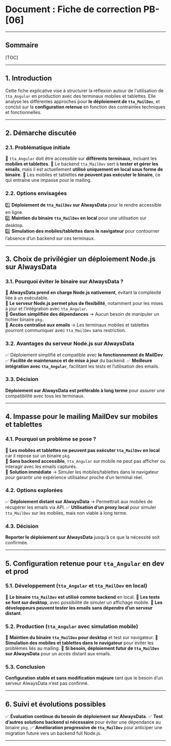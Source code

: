 # Document : Fiche de correction PB-[06]

---

## Sommaire

[TOC]

---

## 1. Introduction

Cette fiche explicative vise à structurer la réflexion autour de l'utilisation de `tta_Angular` en production avec des terminaux mobiles et tablettes.
Elle analyse les différentes approches pour **le déploiement de `tta_MailDev`**, et conclut sur la **configuration retenue** en fonction des contraintes techniques et fonctionnelles.

---

## 2. Démarche discutée

### 2.1. Problématique initiale

🔹 `tta_Angular` doit être accessible sur **différents terminaux**, incluant les **mobiles et tablettes**.
🔹 Le backend `tta_MailDev` sert à **tester et gérer les emails**, mais il est actuellement **utilisé uniquement en local sous forme de binaire**.
🔹 Les mobiles et tablettes **ne peuvent pas exécuter le binaire**, ce qui entraîne une impasse pour le mailing.

### 2.2. Options envisagées

1️⃣ **Déploiement de `tta_MailDev` sur AlwaysData** pour le rendre accessible en ligne.  
2️⃣ **Maintien du binaire `tta_MailDev` en local** pour une utilisation sur desktop.  
3️⃣ **Simulation des mobiles/tablettes dans le navigateur** pour contourner l’absence d’un backend sur ces terminaux.  

---

## 3. Choix de privilégier un déploiement Node.js sur AlwaysData

### 3.1. Pourquoi éviter le binaire sur AlwaysData ?

🔹 **AlwaysData prend en charge Node.js nativement**, évitant la complexité liée à un exécutable.  
🔹 **Le serveur Node.js permet plus de flexibilité**, notamment pour les mises à jour et l’intégration avec `tta_Angular`.  
🔹 **Gestion simplifiée des dépendances** → Aucun besoin de manipuler un fichier binaire `pkg`.  
🔹 **Accès centralisé aux emails** → Les terminaux mobiles et tablettes pourront communiquer avec `tta_MailDev` sans restriction.  

### 3.2. Avantages du serveur Node.js sur AlwaysData

✅ Déploiement simplifié et compatible avec **le fonctionnement de MailDev**.
✅ **Facilité de maintenance et de mise à jour** du backend.
✅ **Meilleure intégration avec `tta_Angular`**, facilitant les tests et l’utilisation des emails.

### 3.3. Décision

**Déploiement sur AlwaysData est préférable à long terme** pour assurer une compatibilité avec tous les terminaux.

---

## 4. Impasse pour le mailing MailDev sur mobiles et tablettes

### 4.1. Pourquoi un problème se pose ?

🔹 **Les mobiles et tablettes ne peuvent pas exécuter `tta_MailDev` en local** car il repose sur un binaire `pkg`.  
🔹 **Sans backend accessible**, `tta_Angular` sur mobile ne peut pas afficher ou interagir avec les emails capturés.  
🔹 **Solution immédiate** → Simuler les mobiles/tablettes dans le navigateur pour garantir une expérience utilisateur proche d’un terminal réel.  

### 4.2. Options explorées

✅ **Déploiement distant sur AlwaysData** → Permettrait aux mobiles de récupérer les emails via API.
✅ **Utilisation d’un proxy local** pour simuler `tta_MailDev` sur les mobiles, mais non viable à long terme.

### 4.3. Décision

**Reporter le déploiement sur AlwaysData** jusqu’à ce que la nécessité soit confirmée.

---

## 5. Configuration retenue pour `tta_Angular` en dev et prod

### 5.1. Développement (`tta_Angular` et `tta_MailDev` en local)

🔹 **Le binaire `tta_MailDev` est utilisé comme backend** en local.
🔹 **Les tests se font sur desktop**, avec possibilité de simuler un affichage mobile.
🔹 **Les développeurs peuvent tester les emails sans dépendre d’un serveur distant**.

### 5.2. Production (`tta_Angular` avec simulation mobile)

🔹 **Maintien du binaire `tta_MailDev` pour desktop** et test sur navigateur.
🔹 **Simulation des mobiles et tablettes dans le navigateur** pour éviter les problèmes liés au mailing.
🔹 **Si besoin, déploiement futur de `tta_MailDev` sur AlwaysData** pour un accès distant aux emails.

### 5.3. Conclusion

**Configuration stable et sans modification majeure** tant que le besoin d’un serveur AlwaysData n’est pas confirmé.

---

## 6. Suivi et évolutions possibles

✅ **Évaluation continue du besoin de déploiement sur AlwaysData**.
✅ **Test d’autres solutions backend si nécessaire** pour éviter une dépendance au binaire `pkg`.
✅ **Amélioration progressive de `tta_MailDev`** pour anticiper une migration future vers un backend full Node.js.

---
